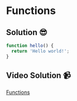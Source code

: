 # Functions

## Solution 😎

```javascript
function hello() {
  return 'Hello world!';
}
```

## Video Solution 📹

[Functions](https://edpuzzle.com/assignments/6386b0cf1f6db14164661d6a/watch)
